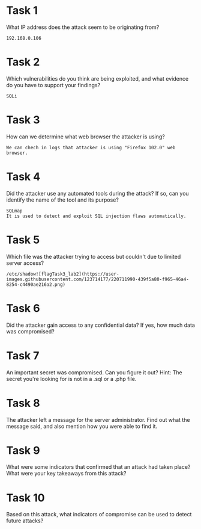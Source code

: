 # Task 1
What IP address does the attack seem to be originating from?

    192.168.0.106

# Task 2
Which vulnerabilities do you think are being exploited, and what evidence do you have to support your findings?
    
    SQLi

# Task 3
How can we determine what web browser the attacker is using?

    We can chech in logs that attacker is using "Firefox 102.0" web browser.
    
# Task 4
Did the attacker use any automated tools during the attack? If so, can you identify the name of the tool and its purpose?
    
    SQLmap
    It is used to detect and exploit SQL injection flaws automatically.
    
# Task 5
Which file was the attacker trying to access but couldn't due to limited server access?
    
    /etc/shadow![flagTask3_lab2](https://user-images.githubusercontent.com/123714177/220711990-439f5a80-f965-46a4-8254-c4490ae216a2.png)


# Task 6
Did the attacker gain access to any confidential data? If yes, how much data was compromised?

# Task 7
An important secret was compromised. Can you figure it out? Hint: The secret you're looking for is not in a .sql or a .php file.

# Task 8
The attacker left a message for the server administrator. Find out what the message said, and also mention how you were able to find it.

# Task 9
What were some indicators that confirmed that an attack had taken place? What were your key takeaways from this attack?

# Task 10
Based on this attack, what indicators of compromise can be used to detect future attacks?
